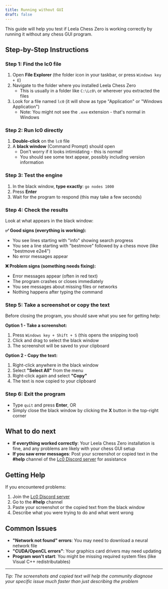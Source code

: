 ```yaml
---
title: Running without GUI
draft: false
---
```


This guide will help you test if Leela Chess Zero is working correctly by running it without any chess GUI program.

## Step-by-Step Instructions

### Step 1: Find the lc0 file
1. Open **File Explorer** (the folder icon in your taskbar, or press `Windows key + E`)
2. Navigate to the folder where you installed Leela Chess Zero
   - This is usually in a folder like `C:\Lc0\` or wherever you extracted the files
3. Look for a file named `lc0` (it will show as type "Application" or "Windows Application")
   - Note: You might not see the `.exe` extension - that's normal in Windows

### Step 2: Run lc0 directly
1. **Double-click** on the `lc0` file
2. A **black window** (Command Prompt) should open
   - Don't worry if it looks intimidating - this is normal!
   - You should see some text appear, possibly including version information

### Step 3: Test the engine
1. In the black window, **type exactly**: `go nodes 1000`
2. Press **Enter**
3. Wait for the program to respond (this may take a few seconds)

### Step 4: Check the results
Look at what appears in the black window:

**✅ Good signs (everything is working):**
- You see lines starting with "info" showing search progress
- You see a line starting with "bestmove" followed by a chess move (like "bestmove e2e4")
- No error messages appear

**❌ Problem signs (something needs fixing):**
- Error messages appear (often in red text)
- The program crashes or closes immediately
- You see messages about missing files or networks
- Nothing happens after typing the command

### Step 5: Take a screenshot or copy the text
Before closing the program, you should save what you see for getting help:

**Option 1 - Take a screenshot:**
1. Press `Windows key + Shift + S` (this opens the snipping tool)
2. Click and drag to select the black window
3. The screenshot will be saved to your clipboard

**Option 2 - Copy the text:**
1. Right-click anywhere in the black window
2. Select **"Select All"** from the menu
3. Right-click again and select **"Copy"**
4. The text is now copied to your clipboard

### Step 6: Exit the program
- Type `quit` and press **Enter**, OR
- Simply close the black window by clicking the **X** button in the top-right corner

## What to do next

- **If everything worked correctly**: Your Leela Chess Zero installation is fine, and any problems are likely with your chess GUI setup
- **If you saw error messages**: Post your screenshot or copied text in the **#help** channel of the [Lc0 Discord server](https://discord.gg/pKujYxD) for assistance

## Getting Help

If you encountered problems:
1. Join the [Lc0 Discord server](https://discord.gg/pKujYxD)
2. Go to the **#help** channel
3. Paste your screenshot or the copied text from the black window
4. Describe what you were trying to do and what went wrong

## Common Issues

- **"Network not found" errors**: You may need to download a neural network file
- **"CUDA/OpenCL errors"**: Your graphics card drivers may need updating
- **Program won't start**: You might be missing required system files (like Visual C++ redistributables)

---

*Tip: The screenshots and copied text will help the community diagnose your specific issue much faster than just describing the problem*